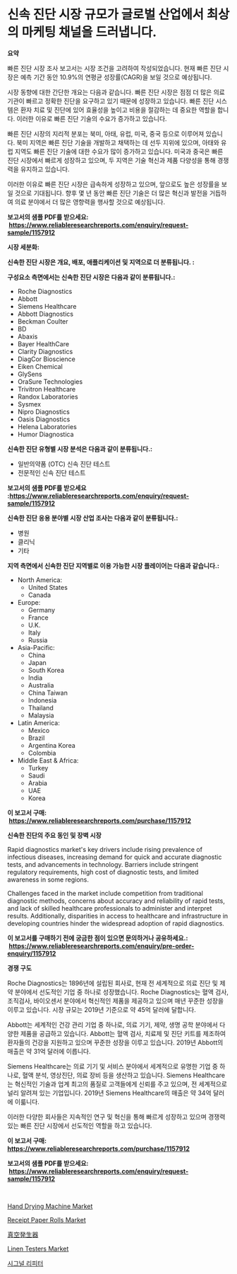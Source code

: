 <p><h1>신속 진단 시장 규모가 글로벌 산업에서 최상의 마케팅 채널을 드러냅니다.</h1></p><p><strong>요약</strong></p>
<p><p>빠른 진단 시장 조사 보고서는 시장 조건을 고려하여 작성되었습니다. 현재 빠른 진단 시장은 예측 기간 동안 10.9%의 연평균 성장률(CAGR)을 보일 것으로 예상됩니다. </p><p>시장 동향에 대한 간단한 개요는 다음과 같습니다. 빠른 진단 시장은 점점 더 많은 의료 기관이 빠르고 정확한 진단을 요구하고 있기 때문에 성장하고 있습니다. 빠른 진단 시스템은 환자 치료 및 진단에 있어 효율성을 높이고 비용을 절감하는 데 중요한 역할을 합니다. 이러한 이유로 빠른 진단 기술의 수요가 증가하고 있습니다.</p><p>빠른 진단 시장의 지리적 분포는 북미, 아태, 유럽, 미국, 중국 등으로 이루어져 있습니다. 북미 지역은 빠른 진단 기술을 개발하고 채택하는 데 선두 지위에 있으며, 아태와 유럽 지역도 빠른 진단 기술에 대한 수요가 많이 증가하고 있습니다. 미국과 중국은 빠른 진단 시장에서 빠르게 성장하고 있으며, 두 지역은 기술 혁신과 제품 다양성을 통해 경쟁력을 유지하고 있습니다.</p><p>이러한 이유로 빠른 진단 시장은 급속하게 성장하고 있으며, 앞으로도 높은 성장률을 보일 것으로 기대됩니다. 향후 몇 년 동안 빠른 진단 기술은 더 많은 혁신과 발전을 거듭하여 의료 분야에서 더 많은 영향력을 행사할 것으로 예상됩니다.</p></p>
<p><strong>보고서의 샘플 PDF를 받으세요: &nbsp;<a href="https://www.reliableresearchreports.com/enquiry/request-sample/1157912">https://www.reliableresearchreports.com/enquiry/request-sample/1157912</a></strong></p>
<p><strong>시장 세분화:</strong></p>
<p><strong> 신속한 진단 시장은 개요, 배포, 애플리케이션 및 지역으로 더 분류됩니다. :</strong></p>
<p><strong>구성요소 측면에서는 신속한 진단 시장은 다음과 같이 분류됩니다.:</strong></p>
<p><ul><li>Roche Diagnostics</li><li>Abbott</li><li>Siemens Healthcare</li><li>Abbott Diagnostics</li><li>Beckman Coulter</li><li>BD</li><li>Abaxis</li><li>Bayer HealthCare</li><li>Clarity Diagnostics</li><li>DiagCor Bioscience</li><li>Eiken Chemical</li><li>GlySens</li><li>OraSure Technologies</li><li>Trivitron Healthcare</li><li>Randox Laboratories</li><li>Sysmex</li><li>Nipro Diagnostics</li><li>Oasis Diagnostics</li><li>Helena Laboratories</li><li>Humor Diagnostica</li></ul></p>
<p><strong> 신속한 진단 유형별 시장 분석은 다음과 같이 분류됩니다.:</strong></p>
<p><ul><li>일반의약품 (OTC) 신속 진단 테스트</li><li>전문적인 신속 진단 테스트</li></ul></p>
<p><strong>보고서의 샘플 PDF를 받으세요 :<a href="https://www.reliableresearchreports.com/enquiry/request-sample/1157912">https://www.reliableresearchreports.com/enquiry/request-sample/1157912</a></strong></p>
<p><strong> 신속한 진단 응용 분야별 시장 산업 조사는 다음과 같이 분류됩니다.:</strong></p>
<p><ul><li>병원</li><li>클리닉</li><li>기타</li></ul></p>
<p><strong>지역 측면에서 신속한 진단 지역별로 이용 가능한 시장 플레이어는 다음과 같습니다.:</strong></p>
<p><ul>
    <li>
        North America:
        <ul>
            <li>United States</li>
            <li>Canada</li>
        </ul>
    </li>
    <li>
        Europe:
        <ul>
            <li>Germany</li>
            <li>France</li>
            <li>U.K.</li>
            <li>Italy</li>
            <li>Russia</li>
        </ul>
    </li>
    <li>
        Asia-Pacific:
        <ul>
            <li>China</li>
            <li>Japan</li>
            <li>South Korea</li>
            <li>India</li>
            <li>Australia</li>
            <li>China Taiwan</li>
            <li>Indonesia</li>
            <li>Thailand</li>
            <li>Malaysia</li>
        </ul>
    </li>
    <li>
        Latin America:
        <ul>
            <li>Mexico</li>
            <li>Brazil</li>
            <li>Argentina Korea</li>
            <li>Colombia</li>
        </ul>
    </li>
    <li>
        Middle East & Africa:
        <ul>
            <li>Turkey</li>
            <li>Saudi</li>
            <li>Arabia</li>
            <li>UAE</li>
            <li>Korea</li>
        </ul>
    </li>
    </ul></p>
<p><strong>이 보고서 구매: &nbsp;<a href="https://www.reliableresearchreports.com/purchase/1157912">https://www.reliableresearchreports.com/purchase/1157912</a></strong></p>
<p><strong>신속한 진단의 주요 동인 및 장벽 시장</strong></p>
<p><p>Rapid diagnostics market's key drivers include rising prevalence of infectious diseases, increasing demand for quick and accurate diagnostic tests, and advancements in technology. Barriers include stringent regulatory requirements, high cost of diagnostic tests, and limited awareness in some regions.</p><p>Challenges faced in the market include competition from traditional diagnostic methods, concerns about accuracy and reliability of rapid tests, and lack of skilled healthcare professionals to administer and interpret results. Additionally, disparities in access to healthcare and infrastructure in developing countries hinder the widespread adoption of rapid diagnostics.</p></p>
<p><strong>이 보고서를 구매하기 전에 궁금한 점이 있으면 문의하거나 공유하세요.: &nbsp;<a href="https://www.reliableresearchreports.com/enquiry/pre-order-enquiry/1157912">https://www.reliableresearchreports.com/enquiry/pre-order-enquiry/1157912</a></strong></p>
<p><strong>경쟁 구도</strong></p>
<p><p>Roche Diagnostics는 1896년에 설립된 회사로, 현재 전 세계적으로 의료 진단 및 제약 분야에서 선도적인 기업 중 하나로 성장했습니다. Roche Diagnostics는 혈액 검사, 조직검사, 바이오센서 분야에서 혁신적인 제품을 제공하고 있으며 매년 꾸준한 성장을 이루고 있습니다. 시장 규모는 2019년 기준으로 약 45억 달러에 달합니다.</p><p>Abbott는 세계적인 건강 관리 기업 중 하나로, 의료 기기, 제약, 생명 공학 분야에서 다양한 제품을 공급하고 있습니다. Abbott는 혈액 검사, 치료제 및 진단 키트를 제조하여 환자들의 건강을 지원하고 있으며 꾸준한 성장을 이루고 있습니다. 2019년 Abbott의 매출은 약  31억 달러에 이릅니다.</p><p>Siemens Healthcare는 의료 기기 및 서비스 분야에서 세계적으로 유명한 기업 중 하나로, 혈액 분석, 영상진단, 의료 장비 등을 생산하고 있습니다. Siemens Healthcare는 혁신적인 기술과 업계 최고의 품질로 고객들에게 신뢰를 주고 있으며, 전 세계적으로 널리 알려져 있는 기업입니다. 2019년 Siemens Healthcare의 매출은 약  34억 달러에 이륿니다.</p><p>이러한 다양한 회사들은 지속적인 연구 및 혁신을 통해 빠르게 성장하고 있으며 경쟁력 있는 빠른 진단 시장에서 선도적인 역할을 하고 있습니다.</p></p>
<p><strong>이 보고서 구매: &nbsp; <a href="https://www.reliableresearchreports.com/purchase/1157912">https://www.reliableresearchreports.com/purchase/1157912</a></strong></p>
<p><strong>보고서의 샘플 PDF를 받으세요: &nbsp;<a href="https://www.reliableresearchreports.com/enquiry/request-sample/1157912">https://www.reliableresearchreports.com/enquiry/request-sample/1157912</a></strong><strong></strong></p>
<p>&nbsp;</p>
<p><p><a href="https://nifty-kite-d51.notion.site/Decoding-the-Hand-Drying-Machine-Market-A-Deep-Dive-into-the-Latest-Market-Trends-Market-Segmentat-416d7054f3894bcea415cfccf53045e8">Hand Drying Machine Market</a></p><p><a href="https://github.com/WillieWoodard/Market-Research-Report-List-3/blob/main/receipt-paper-rolls-market.md">Receipt Paper Rolls Market</a></p><p><a href="https://github.com/dzy793153605/Market-Research-Report-List-1/blob/main/5867509191184.md">真空発生器</a></p><p><a href="https://view.publitas.com/reportprime-1/linen-testers-market-with-the-goal-of-estimating-the-market-size-and-future-growth-potential-of-various-market-segments-based-on-component-applications-end-user-and-region/">Linen Testers Market</a></p><p><a href="https://medium.com/@sheldondtickinson9867/2024-2031-%EA%B8%B0%EA%B0%84-%EB%8F%99%EC%95%88-%EC%98%88%EC%B8%A1%EB%90%9C-%EC%8B%9C%EA%B7%B8%EB%84%90-%EC%A4%91%EA%B3%84%EA%B8%B0-%EC%8B%9C%EC%9E%A5-%EB%8F%99%ED%96%A5-%EB%B0%8F-%EC%8B%9C%EC%9E%A5-%EB%B6%84%EC%84%9D-c1ed376f0bad">시그널 리피터</a></p></p>